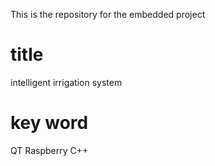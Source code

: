 This is the repository for the embedded project
# title
intelligent irrigation system
# key word
QT Raspberry C++
